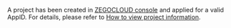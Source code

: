 A project has been created in [ZEGOCLOUD console](https://console.zegocloud.com/account/login) and applied for a valid AppID. For details, please refer to [How to view project information](#16144).





